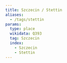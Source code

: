 ```yaml
---
title: Szczecin / Stettin
aliases:
  - /tags/stettin
params:
  type: place
  wikidata: Q393
  tag: Szczecin
  index:
    - Szczecin
    - Stettin
---
```

